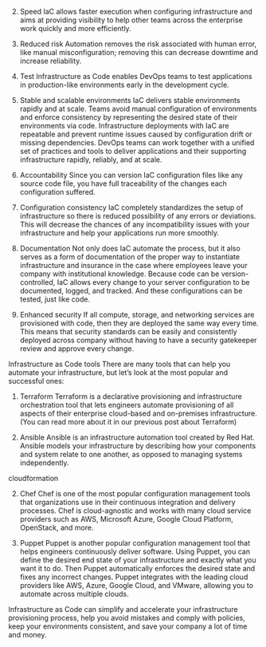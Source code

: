 
2. Speed
IaC allows faster execution when configuring infrastructure and aims at providing visibility to help other teams across the enterprise work quickly and more efficiently. 

3. Reduced risk 
Automation removes the risk associated with human error, like manual misconfiguration; removing this can decrease downtime and increase reliability. 

4. Test
Infrastructure as Code enables DevOps teams to test applications in production-like environments early in the development cycle.

5. Stable and scalable environments
IaC delivers stable environments rapidly and at scale. Teams avoid manual configuration of environments and enforce consistency by representing the desired state of 
their environments via code. Infrastructure deployments with IaC are repeatable and prevent runtime issues caused by configuration drift or missing dependencies. 
DevOps teams can work together with a unified set of practices and tools to deliver applications and their supporting infrastructure rapidly, reliably, and at scale.

6. Accountability
Since you can version IaC configuration files like any source code file, you have full traceability of the changes each configuration suffered. 

7. Configuration consistency
IaC completely standardizes the setup of infrastructure so there is reduced possibility of any errors or deviations.
This will decrease the chances of any incompatibility issues with your infrastructure and help your applications run more smoothly.

8. Documentation
Not only does IaC automate the process, but it also serves as a form of documentation of the proper way to instantiate infrastructure and insurance in the case where employees leave your company with institutional knowledge. Because code can be version-controlled, IaC allows every change to your server configuration to be documented, logged, and tracked. And these configurations can be tested, just like code.

9. Enhanced security
If all compute, storage, and networking services are provisioned with code, then they are deployed the same way every time. 
This means that security standards can be easily and consistently deployed across company without having to have a security gatekeeper review and approve every change.

Infrastructure as Code tools
There are many tools that can help you automate your infrastructure, but let’s look at the most popular and successful ones: 

1. Terraform
Terraform is a declarative provisioning and infrastructure orchestration tool that lets engineers automate provisioning of all aspects of their enterprise cloud-based and on-premises infrastructure. (You can read more about it in our previous post about Terraform)

4. Ansible
Ansible is an infrastructure automation tool created by Red Hat. Ansible models your infrastructure by describing how your components and system relate to one another, as opposed to managing systems independently.

cloudformation

2. Chef
Chef is one of the most popular configuration management tools that organizations use in their continuous integration and delivery processes. Chef is cloud-agnostic and works with many cloud service providers such as AWS, Microsoft Azure, Google Cloud Platform, OpenStack, and more.

3. Puppet
Puppet is another popular configuration management tool that helps engineers continuously deliver software. Using Puppet, you can define the desired end state of your infrastructure and exactly what you want it to do. Then Puppet automatically enforces the desired state and fixes any incorrect changes. Puppet integrates with the leading cloud providers like AWS, Azure, Google Cloud, and VMware, allowing you to automate across multiple clouds.



Infrastructure as Code can simplify and accelerate your infrastructure provisioning process, help you avoid mistakes and comply with policies, 
keep your environments consistent, and save your company a lot of time and money.
